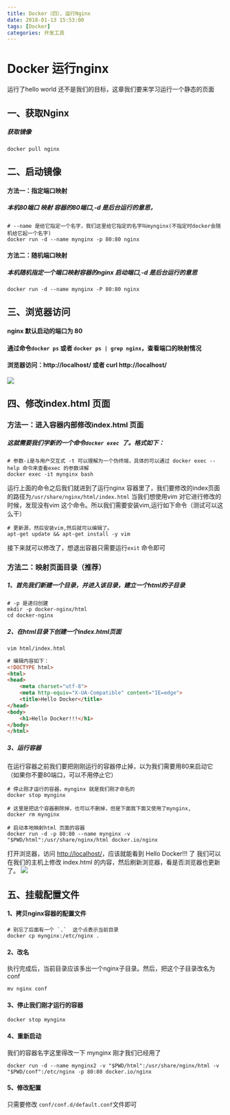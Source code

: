 ```yaml
---
title: Docker（四）、运行Nginx
date: 2018-01-13 15:53:00
tags: [Docker]
categories: 开发工具
---
```

# Docker 运行nginx
运行了hello world 还不是我们的目标，这章我们要来学习运行一个静态的页面
## 一、获取Nginx
##### 获取镜像
```
docker pull nginx

```
## 二、启动镜像
#### 方法一：指定端口映射
##### 本机80端口 映射 容器的80端口,-d 是后台运行的意思，
```
# --name 是给它指定一个名字，我们这里给它指定的名字叫mynginx(不指定时docker会随机给它起一个名字)
docker run -d --name mynginx -p 80:80 nginx
```

#### 方法二：随机端口映射
##### 本机随机指定一个端口映射容器的nginx 启动端口,-d 是后台运行的意思
```
docker run -d --name mynginx -P 80:80 nginx
```

## 三、浏览器访问
#### nginx 默认启动的端口为 80 
#### 通过命令`docker ps` 或者 `docker ps | grep nginx`，查看端口的映射情况
#### 浏览器访问：http://localhost/ 或者 curl http://localhost/
![](13248.png)

## 四、修改index.html 页面

### 方法一：进入容器内部修改index.html 页面
##### 这就需要我们学新的一个命令`docker exec `了。格式如下：
```
# 参数-i是与用户交互式 -t 可以理解为一个伪终端，具体的可以通过 docker exec --help 命令来查看exec 的参数详解
docker exec -it mynginx bash
```
运行上面的命令之后我们就进到了运行nginx 容器里了，我们要修改的index页面的路径为`/usr/share/nginx/html/index.html`
当我们想使用vim 对它进行修改的时候，发现没有vim 这个命令。所以我们需要安装vim,运行如下命令（测试可以这么干）
```
# 更新源，然后安装vim,然后就可以编辑了。
apt-get update && apt-get install -y vim
```
接下来就可以修改了，想退出容器只需要运行`exit` 命令即可

### 方法二：映射页面目录（推荐）
##### 1、首先我们新建一个目录，并进入该目录，建立一个html的子目录
```
# -p 是递归创建
mkdir -p docker-nginx/html
cd docker-nginx
```

##### 2、在html目录下创建一个index.html页面
```html
vim html/index.html

# 编辑内容如下：
<!DOCTYPE html>
<html>
<head>
	<meta charset="utf-8">
	<meta http-equiv="X-UA-Compatible" content="IE=edge">
	<title>Hello Docker</title>
</head>
<body>
	<h1>Hello Docker!!!</h1>
</body>
</html>
```

##### 3、运行容器
在运行容器之前我们要把刚刚运行的容器停止掉，以为我们需要用80来启动它（如果你不要80端口，可以不用停止它）
```
# 停止刚才运行的容器，mynginx 就是我们刚才命名的
docker stop mynginx

# 这里是把这个容器删除掉，也可以不删掉，但是下面我下面又使用了mynginx,
docker rm mynginx

# 启动本地映射html 页面的容器
docker run -d -p 80:80 --name mynginx -v "$PWD/html":/usr/share/nginx/html docker.io/nginx
```
打开浏览器，访问 [http://localhost/](http://localhost/)，应该就能看到 Hello Docker!!! 了
我们可以在我们的主机上修改 index.html 的内容，然后刷新浏览器，看是否浏览器也更新了。
![](47063.png)

## 五、挂载配置文件
#### 1、拷贝nginx容器的配置文件
```
# 别忘了后面有一个 `.`  这个点表示当前目录
docker cp mynginx:/etc/nginx .
```
#### 2、改名
执行完成后，当前目录应该多出一个nginx子目录。然后，把这个子目录改名为conf
```
mv nginx conf
```

#### 3、停止我们刚才运行的容器
```
docker stop mynginx
```

#### 4、重新启动
我们的容器名字这里得改一下 mynginx 刚才我们已经用了
```
docker run -d --name mynginx2 -v "$PWD/html":/usr/share/nginx/html -v "$PWD/conf":/etc/nginx -p 80:80 docker.io/nginx
```
#### 5、修改配置
只需要修改 `conf/conf.d/default.conf`文件即可



